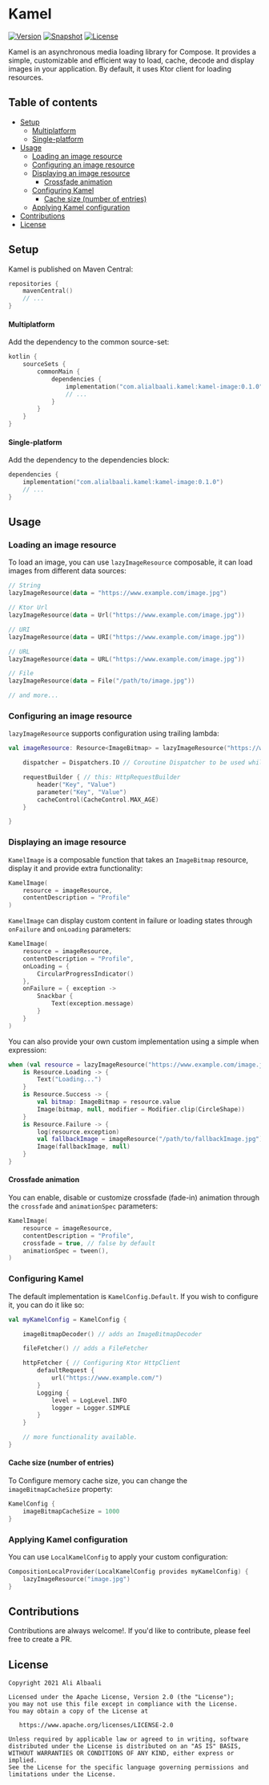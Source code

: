 # Kamel

[![Version](https://img.shields.io/maven-central/v/com.alialbaali.kamel/kamel-core?label=version)](https://search.maven.org/search?q=com.alialbaali.kamel)
[![Snapshot](https://img.shields.io/nexus/s/com.alialbaali.kamel/kamel-core?label=snapshot&server=https%3A%2F%2Foss.sonatype.org)](https://oss.sonatype.org/content/repositories/snapshots/com/alialbaali/kamel/)
[![License](https://img.shields.io/github/license/alialbaali/kamel)](http://www.apache.org/licenses/LICENSE-2.0)

Kamel is an asynchronous media loading library for Compose. It provides a simple, customizable and efficient way to load, cache, decode and display
images in your application. By default, it uses Ktor client for loading resources.

## Table of contents

- [Setup](#setup)
    - [Multiplatform](#multiplatform)
    - [Single-platform](#single-platform)
- [Usage](#usage)
    - [Loading an image resource](#loading-an-image-resource)
    - [Configuring an image resource](#configuring-an-image-resource)
    - [Displaying an image resource](#displaying-an-image-resource)
        - [Crossfade animation](#crossfade-animation)
    - [Configuring Kamel](#configuring-kamel)
        - [Cache size (number of entries)](#cache-size-number-of-entries)
    - [Applying Kamel configuration](#applying-kamel-configuration)
- [Contributions](#contributions)
- [License](#license)

## Setup

Kamel is published on Maven Central:

```kotlin
repositories {
    mavenCentral()
    // ...
}
```

#### Multiplatform

Add the dependency to the common source-set:

```kotlin
kotlin {
    sourceSets {
        commonMain {
            dependencies {
                implementation("com.alialbaali.kamel:kamel-image:0.1.0")
                // ...
            }
        }
    }
}
```

#### Single-platform

Add the dependency to the dependencies block:

```kotlin
dependencies {
    implementation("com.alialbaali.kamel:kamel-image:0.1.0")
    // ...
}
```

## Usage

### Loading an image resource

To load an image, you can use ```lazyImageResource``` composable, it can load images from different data sources:

```kotlin
// String
lazyImageResource(data = "https://www.example.com/image.jpg")

// Ktor Url
lazyImageResource(data = Url("https://www.example.com/image.jpg"))

// URI
lazyImageResource(data = URI("https://www.example.com/image.jpg"))

// URL
lazyImageResource(data = URL("https://www.example.com/image.jpg"))

// File
lazyImageResource(data = File("/path/to/image.jpg"))

// and more...
```

### Configuring an image resource

```lazyImageResource``` supports configuration using trailing lambda:

```kotlin
val imageResource: Resource<ImageBitmap> = lazyImageResource("https://www.example.com/image.jpg") {

    dispatcher = Dispatchers.IO // Coroutine Dispatcher to be used while loading.

    requestBuilder { // this: HttpRequestBuilder
        header("Key", "Value")
        parameter("Key", "Value")
        cacheControl(CacheControl.MAX_AGE)
    }

}
```

### Displaying an image resource

```KamelImage``` is a composable function that takes an ```ImageBitmap``` resource, display it and provide extra functionality:

```kotlin
KamelImage(
    resource = imageResource,
    contentDescription = "Profile"
)
```

```KamelImage``` can display custom content in failure or loading states through ```onFailure``` and ```onLoading```
parameters:

```kotlin
KamelImage(
    resource = imageResource,
    contentDescription = "Profile",
    onLoading = {
        CircularProgressIndicator()
    },
    onFailure = { exception ->
        Snackbar {
            Text(exception.message)
        }
    }
)
```

You can also provide your own custom implementation using a simple when expression:

```kotlin
when (val resource = lazyImageResource("https://www.example.com/image.jpg")) {
    is Resource.Loading -> {
        Text("Loading...")
    }
    is Resource.Success -> {
        val bitmap: ImageBitmap = resource.value
        Image(bitmap, null, modifier = Modifier.clip(CircleShape))
    }
    is Resource.Failure -> {
        log(resource.exception)
        val fallbackImage = imageResource("/path/to/fallbackImage.jpg")
        Image(fallbackImage, null)
    }
}

```

#### Crossfade animation

You can enable, disable or customize crossfade (fade-in) animation through the ```crossfade``` and ```animationSpec```
parameters:

```kotlin
KamelImage(
    resource = imageResource,
    contentDescription = "Profile",
    crossfade = true, // false by default
    animationSpec = tween(),
)
```

### Configuring Kamel

The default implementation is ```KamelConfig.Default```. If you wish to configure it, you can do it like so:

```kotlin
val myKamelConfig = KamelConfig {

    imageBitmapDecoder() // adds an ImageBitmapDecoder

    fileFetcher() // adds a FileFetcher

    httpFetcher { // Configuring Ktor HttpClient
        defaultRequest {
            url("https://www.example.com/")
        }
        Logging {
            level = LogLevel.INFO
            logger = Logger.SIMPLE
        }
    }

    // more functionality available.
}

```

#### Cache size (number of entries)

To Configure memory cache size, you can change the ```imageBitmapCacheSize``` property:

```kotlin
KamelConfig {
    imageBitmapCacheSize = 1000
}
```

### Applying Kamel configuration

You can use ```LocalKamelConfig``` to apply your custom configuration:

```kotlin
CompositionLocalProvider(LocalKamelConfig provides myKamelConfig) {
    lazyImageResource("image.jpg")
}
```

## Contributions

Contributions are always welcome!. If you'd like to contribute, please feel free to create a PR.

## License

```
Copyright 2021 Ali Albaali

Licensed under the Apache License, Version 2.0 (the "License");
you may not use this file except in compliance with the License.
You may obtain a copy of the License at

   https://www.apache.org/licenses/LICENSE-2.0

Unless required by applicable law or agreed to in writing, software
distributed under the License is distributed on an "AS IS" BASIS,
WITHOUT WARRANTIES OR CONDITIONS OF ANY KIND, either express or implied.
See the License for the specific language governing permissions and
limitations under the License.
```